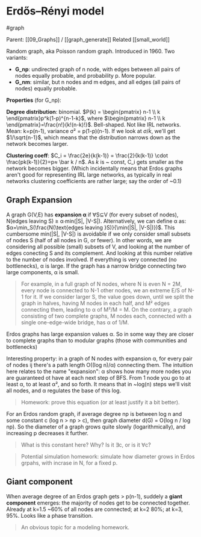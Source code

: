 # Erdős–Rényi model

#graph

Parent: [[09_Graphs]] / [[graph_generate]]
Related [[small_world]]

Random graph, aka Poisson random graph. Introduced in 1960. Two variants:
* **G_np**: undirected graph of n node, with edges between all pairs of nodes equally probable, and probability p. More popular.
* **G_nm**: similar, but n nodes and m edges, and all edges (all pairs of nodes) equally probable.

**Properties** (for G_np):

**Degree distribution**: binomial. $P(k) = \begin{pmatrix} n-1 \\ k \end{pmatrix}p^k(1-p)^{n-1-k}$, where $\begin{pmatrix} n-1 \\ k \end{pmatrix}=\frac{n!}{k!(n-k)!}$. Bell-shaped. Not like IRL networks. Mean: k=p(n-1), variance σ² = p(1-p)(n-1). If we look at $σ/\bar k$, we'll get $1/\sqrt{n-1}$, which means that the distribution narrows down as the network becomes larger.

**Clustering coeff**: $C_i = \frac{2e}{k(k-1)} = \frac{2}{k(k-1)} \cdot \frac{pk(k-1)}{2}=p≈ \bar k / n$. As $\bar k$ is ~ const, C_i gets smaller as the network becomes bigger. (Which incidentally means that Erdos graphs aren't good for representing IRL large networks, as typically in real networks clustering coefficients are rather large; say the order of ~0.1)

## Graph Expansion

A graph G(V,E) has **expansion α** if ∀S⊆V (for every subset of nodes), N(edges leaving S) ≥ α∙min(|S|, |V-S|). Alternatively, we can define α as: $α=\min_S(\frac{N(\text{edges leaving }S)}{\min(|S|, |V-S|)})$. This cumbersome min(|S|, |V-S|) is avoidable if we only consider small subsets of nodes S (half of all nodes in G, or fewer). In other words, we are considering all possible (small) subsets of V, and looking at the number of edges conecting S and its complement. And looking at this number relative to the number of nodes involved.  If everything is very connected (no bottlenecks), α is large. If the graph has a narrow bridge connecting two large components, α is small.

> For example, in a full graph of N nodes, where N is even N = 2M, every node is connected to N-1 other nodes, we an extreme E/S of N-1 for it. If we consider larger S, the value goes down, until we split the graph in halves, having M nodes in each half, and M² edges connecting them, leading to α of M²/M = M. On the contrary, a graph consisting of two complete graphs, M nodes each, connected with a single one-edge-wide bridge, has α of 1/M.

Erdos graphs has large expansion values α. So in some way they are closer to complete graphs than to modular graphs (those with communities and bottlenecks)

Interesting property: in a graph of N nodes with expansion α, for every pair of nodes ij there's a path length O((log n)/α) connecting them. The intuition here relates to the name "expansion": α shows how many more nodes you are guaranteed ot have at each next step of BFS. From 1 node you go to at least α, to at least α², and so forth. It means that in ~log(n) steps we'll visit all nodes, and α regulates the base of this log.

> Homework: prove this equation (or at least justify it a bit better).

For an Erdos random graph, if average degree np is between log n and some constant c (log n > np > c), then graph diameter d(G) = O(log n / log np). So the diameter of a graph grows quite slowly (logarithmically), and increasing p decreases it further.

> What is this constant here? Why? Is it ∃c, or is it ∀c?

> Potential simulation homework: simulate how diameter grows in Erdos grpahs, with incrase in N, for a fixed p.

## Giant component

When average degree of an Erdos graph gets > p(n-1), suddely a **giant component** emerges: the majority of nodes get to be connected together. Already at k=1.5 ~60% of all nodes are connected; at k=2 80%; at k=3, 95%. Looks like a phase transition.

> An obvious topic for a modeling homework.